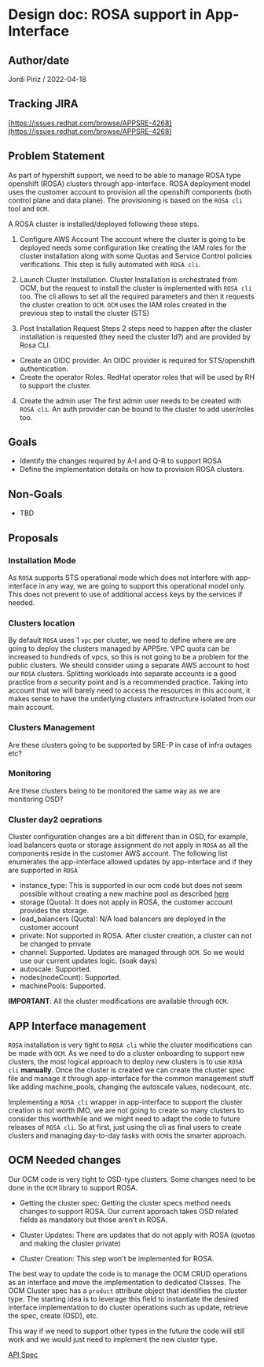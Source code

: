 # Design doc: ROSA support in App-Interface

## Author/date

Jordi Piriz / 2022-04-18

## Tracking JIRA

[https://issues.redhat.com/browse/APPSRE-4268](https://issues.redhat.com/browse/APPSRE-4268)

## Problem Statement

As part of hypershift support, we need to be able to manage ROSA type openshift (ROSA) clusters through app-interface. ROSA deployment model uses the customer account to provision all the openshift components (both control plane and data plane). The provisioning is based on the `ROSA cli` tool and `OCM`.

A ROSA cluster is installed/deployed following these steps.

1. Configure AWS Account
The account where the cluster is going to be deployed needs some configuration like creating the IAM roles for the cluster installation along with some Quotas and Service Control policies verifications. This step is fully automated with `ROSA cli`.

2. Launch Cluster Installation.
Cluster Installation is orchestrated from OCM, but the request to install the cluster is implemented with `ROSA cli` too. The cli allows to set all the required parameters and then it requests the cluster creation to `OCM`. `OCM` uses the
IAM roles created in the previous step to install the cluster (STS)

3. Post Installation Request Steps
2 steps need to happen after the cluster installation is requested (they need the cluster Id?) and are provided by Rosa CLI.

- Create an OIDC provider. An OIDC provider is required for STS/openshift authentication.
- Create the operator Roles. RedHat operator roles that will be used by RH to support the cluster.

4. Create the admin user
The first admin user needs to be created with `ROSA cli`. An auth provider can be bound to the cluster to add user/roles too.

## Goals

- Identify the changes required by A-I and Q-R to support ROSA
- Define the implementation details on how to provision ROSA clusters.

## Non-Goals

- TBD

## Proposals

### Installation Mode

As `ROSA` supports STS operational mode which does not interfere with app-interface in any way, we are going to support this operational model only. This does not prevent to use of additional access keys by the services if needed.

### Clusters location

By default `ROSA` uses 1 `vpc` per cluster, we need to define where we are going to deploy the clusters managed by APPSre. VPC quota can be increased to hundreds of vpcs, so this is not going to be a problem for the public clusters.
We should consider using a separate AWS account to host our `ROSA` clusters. Splitting workloads into separate accounts is a good practice from a security point and is a recommended practice. Taking into account that we will barely need to
access the resources in this account, it makes sense to have the underlying clusters infrastructure isolated from our main account.

### Clusters Management

Are these clusters going to be supported by SRE-P in case of infra outages etc?

### Monitoring

Are these clusters being to be monitored the same way as we are monitoring OSD?

### Cluster day2 oeprations

Cluster configuration changes are a bit different than in OSD, for example, load balancers quota or storage assignment do not apply in `ROSA` as all the components reside in the customer AWS account.
The following list enumerates the  app-interface allowed updates by app-interface and if they are supported in `ROSA`

- instance_type: This is supported in our ocm code but does not seem possible without creating a new machine pool as described [here](https://docs.openshift.com/dedicated/osd_cluster_create/creating-an-aws-cluster.html)
- storage (Quota): It does not apply in ROSA, the customer account provides the storage.
- load_balancers (Quota): N/A load balancers are deployed in the customer account
- private: Not supported in ROSA. After cluster creation, a cluster can not be changed to private
- channel: Supported. Updates are managed through `OCM`. So we would use our current updates logic. (soak days)
- autoscale: Supported.
- nodes(nodeCount): Supported.
- machinePools: Supported.

**IMPORTANT**: All the cluster modifications are available through `OCM`.

## APP Interface management

`ROSA` installation is very tight to `ROSA cli` while the cluster modifications can be made with `OCM`. As we need to do a cluster onboarding to support new clusters, the most logical approach to deploy new clusters is to
use `ROSA cli` **manually**. Once the cluster is created we can create the cluster spec file and manage it through app-interface for the common management stuff like adding machine_pools, changing the autoscale values, nodecount, etc.

Implementing a `ROSA cli` wrapper in app-interface to support the cluster creation is not worth IMO, we are not going to create so many clusters to consider this worthwhile and we might need to adapt the code to future releases of `ROSA cli`. So at first, just using the cli as final users to create clusters and managing day-to-day tasks with `OCM`is the smarter approach.


## OCM Needed changes

Our OCM code is very tight to OSD-type clusters. Some changes need to be done in the `OCM` library to support ROSA.

- Getting the cluster spec: Getting the cluster specs method needs changes to support ROSA. Our current approach takes OSD related fields as mandatory but those aren't in ROSA.

- Cluster Updates: There are updates that do not apply with ROSA (quotas and making the cluster private)

- Cluster Creation: This step won't be implemented for ROSA.

The best way to update the code is to manage the OCM CRUD operations as an interface and move the implementation to dedicated Classes. The OCM Cluster spec has a `product` attribute object that identifies the cluster type. The starting idea is to leverage this field to instantiate the
desired interface implementation to do cluster operations such as update, retrieve the spec, create (OSD), etc.

This way if we need to support other types in the future the code will still work and we would just need to implement the new cluster type.

[API Spec](https://api.openshift.com/#/default/get_api_clusters_mgmt_v1_clusters)
